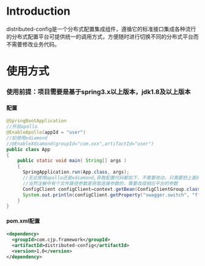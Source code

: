 # Introduction
distributed-config是一个分布式配置集成组件，遵循它的标准接口集成各种流行的分布式配置平台可提供统一的调用方式，方便随时进行切换不同的分布式平台而不需要修改业务代码。

# 使用方式
### 使用前提：项目需要是基于spring3.x以上版本，jdk1.8及以上版本

#### 配置
```Java
@SpringBootApplication
//开启apollo
@EnableApollo(appId = "user")
//如使用xdiamond
//@EnableXdiamond(groupId="com.xxx",artifactId="user")
public class App 
{
    public static void main( String[] args )
    {
      SpringApplication.run(App.class, args);
      //无论使用apollo还是xdiamond,获取配置代码都如下，不需要改动，只需要把上面的@EnableApollo改成@EnableXdiamond,
      //当然注解中有个文件路径参数是获取连接参数的，需要改成相应平台的参数
      ConfigClient configClient=context.getBean(ConfigClientGroup.class).get(ConfigConsts.NAMESPACE_APPLICATION);
      System.out.println(configClient.getProperty("swagger.switch", "fff"));
    }
}
```
#### pom.xml配置
```Xml
<dependency>
  <groupId>com.cjp.framework</groupId>
  <artifactId>distributed-config</artifactId>
  <version>1.0</version>
</dependency>
